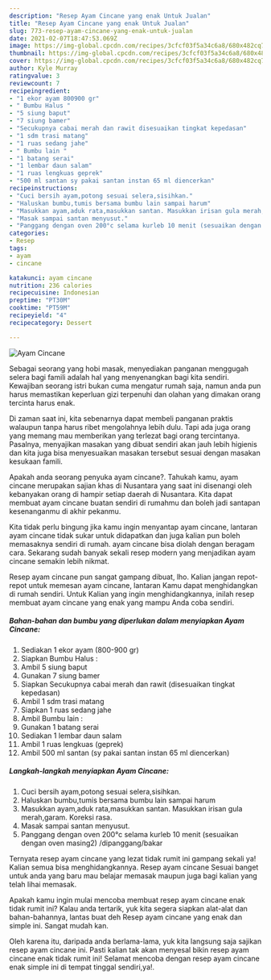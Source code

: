 ```yaml
---
description: "Resep Ayam Cincane yang enak Untuk Jualan"
title: "Resep Ayam Cincane yang enak Untuk Jualan"
slug: 773-resep-ayam-cincane-yang-enak-untuk-jualan
date: 2021-02-07T18:47:53.069Z
image: https://img-global.cpcdn.com/recipes/3cfcf03f5a34c6a8/680x482cq70/ayam-cincane-foto-resep-utama.jpg
thumbnail: https://img-global.cpcdn.com/recipes/3cfcf03f5a34c6a8/680x482cq70/ayam-cincane-foto-resep-utama.jpg
cover: https://img-global.cpcdn.com/recipes/3cfcf03f5a34c6a8/680x482cq70/ayam-cincane-foto-resep-utama.jpg
author: Kyle Murray
ratingvalue: 3
reviewcount: 7
recipeingredient:
- "1 ekor ayam 800900 gr"
- " Bumbu Halus "
- "5 siung baput"
- "7 siung bamer"
- "Secukupnya cabai merah dan rawit disesuaikan tingkat kepedasan"
- "1 sdm trasi matang"
- "1 ruas sedang jahe"
- " Bumbu lain "
- "1 batang serai"
- "1 lembar daun salam"
- "1 ruas lengkuas geprek"
- "500 ml santan sy pakai santan instan 65 ml diencerkan"
recipeinstructions:
- "Cuci bersih ayam,potong sesuai selera,sisihkan."
- "Haluskan bumbu,tumis bersama bumbu lain sampai harum"
- "Masukkan ayam,aduk rata,masukkan santan. Masukkan irisan gula merah,garam. Koreksi rasa."
- "Masak sampai santan menyusut."
- "Panggang dengan oven 200°c selama kurleb 10 menit (sesuaikan dengan oven masing2) /dipanggang/bakar"
categories:
- Resep
tags:
- ayam
- cincane

katakunci: ayam cincane 
nutrition: 236 calories
recipecuisine: Indonesian
preptime: "PT30M"
cooktime: "PT59M"
recipeyield: "4"
recipecategory: Dessert

---
```



![Ayam Cincane](https://img-global.cpcdn.com/recipes/3cfcf03f5a34c6a8/680x482cq70/ayam-cincane-foto-resep-utama.jpg)

Sebagai seorang yang hobi masak, menyediakan panganan menggugah selera bagi famili adalah hal yang menyenangkan bagi kita sendiri. Kewajiban seorang istri bukan cuma mengatur rumah saja, namun anda pun harus memastikan keperluan gizi terpenuhi dan olahan yang dimakan orang tercinta harus enak.

Di zaman  saat ini, kita sebenarnya dapat membeli panganan praktis walaupun tanpa harus ribet mengolahnya lebih dulu. Tapi ada juga orang yang memang mau memberikan yang terlezat bagi orang tercintanya. Pasalnya, menyajikan masakan yang dibuat sendiri akan jauh lebih higienis dan kita juga bisa menyesuaikan masakan tersebut sesuai dengan masakan kesukaan famili. 



Apakah anda seorang penyuka ayam cincane?. Tahukah kamu, ayam cincane merupakan sajian khas di Nusantara yang saat ini disenangi oleh kebanyakan orang di hampir setiap daerah di Nusantara. Kita dapat membuat ayam cincane buatan sendiri di rumahmu dan boleh jadi santapan kesenanganmu di akhir pekanmu.

Kita tidak perlu bingung jika kamu ingin menyantap ayam cincane, lantaran ayam cincane tidak sukar untuk didapatkan dan juga kalian pun boleh memasaknya sendiri di rumah. ayam cincane bisa diolah dengan beragam cara. Sekarang sudah banyak sekali resep modern yang menjadikan ayam cincane semakin lebih nikmat.

Resep ayam cincane pun sangat gampang dibuat, lho. Kalian jangan repot-repot untuk memesan ayam cincane, lantaran Kamu dapat menghidangkan di rumah sendiri. Untuk Kalian yang ingin menghidangkannya, inilah resep membuat ayam cincane yang enak yang mampu Anda coba sendiri.

<!--inarticleads1-->

##### Bahan-bahan dan bumbu yang diperlukan dalam menyiapkan Ayam Cincane:

1. Sediakan 1 ekor ayam (800-900 gr)
1. Siapkan  Bumbu Halus :
1. Ambil 5 siung baput
1. Gunakan 7 siung bamer
1. Siapkan Secukupnya cabai merah dan rawit (disesuaikan tingkat kepedasan)
1. Ambil 1 sdm trasi matang
1. Siapkan 1 ruas sedang jahe
1. Ambil  Bumbu lain :
1. Gunakan 1 batang serai
1. Sediakan 1 lembar daun salam
1. Ambil 1 ruas lengkuas (geprek)
1. Ambil 500 ml santan (sy pakai santan instan 65 ml diencerkan)




<!--inarticleads2-->

##### Langkah-langkah menyiapkan Ayam Cincane:

1. Cuci bersih ayam,potong sesuai selera,sisihkan.
1. Haluskan bumbu,tumis bersama bumbu lain sampai harum
1. Masukkan ayam,aduk rata,masukkan santan. Masukkan irisan gula merah,garam. Koreksi rasa.
1. Masak sampai santan menyusut.
1. Panggang dengan oven 200°c selama kurleb 10 menit (sesuaikan dengan oven masing2) /dipanggang/bakar




Ternyata resep ayam cincane yang lezat tidak rumit ini gampang sekali ya! Kalian semua bisa menghidangkannya. Resep ayam cincane Sesuai banget untuk anda yang baru mau belajar memasak maupun juga bagi kalian yang telah lihai memasak.

Apakah kamu ingin mulai mencoba membuat resep ayam cincane enak tidak rumit ini? Kalau anda tertarik, yuk kita segera siapkan alat-alat dan bahan-bahannya, lantas buat deh Resep ayam cincane yang enak dan simple ini. Sangat mudah kan. 

Oleh karena itu, daripada anda berlama-lama, yuk kita langsung saja sajikan resep ayam cincane ini. Pasti kalian tak akan menyesal bikin resep ayam cincane enak tidak rumit ini! Selamat mencoba dengan resep ayam cincane enak simple ini di tempat tinggal sendiri,ya!.

